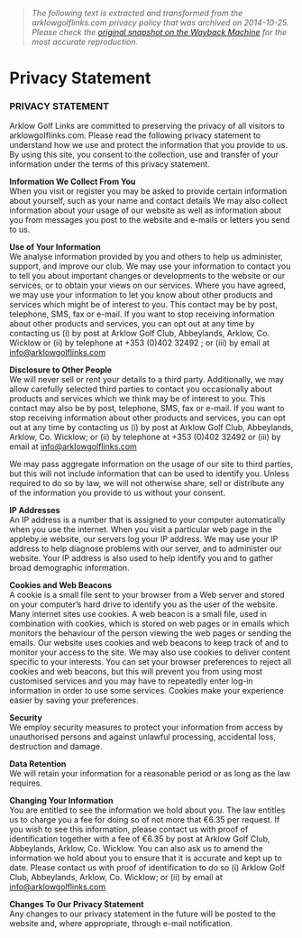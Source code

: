 > *The following text is extracted and transformed from the arklowgolflinks.com privacy policy that was archived on 2014-10-25. Please check the [original snapshot on the Wayback Machine](https://web.archive.org/web/20141025160356id_/http%3A//www.arklowgolflinks.com/component/content/article/36-general/456-privacy-statement) for the most accurate reproduction.*

# Privacy Statement

### PRIVACY STATEMENT

Arklow Golf Links are committed to preserving the privacy of all visitors to arklowgolflinks.com. Please read the following privacy statement to understand how we use and protect the information that you provide to us. By using this site, you consent to the collection, use and transfer of your information under the terms of this privacy statement.

**Information We Collect From You**   
When you visit or register you may be asked to provide certain information about yourself, such as your name and contact details We may also collect information about your usage of our website as well as information about you from messages you post to the website and e-mails or letters you send to us.

**Use of Your Information**   
We analyse information provided by you and others to help us administer, support, and improve our club. We may use your information to contact you to tell you about important changes or developments to the website or our services, or to obtain your views on our services. Where you have agreed, we may use your information to let you know about other products and services which might be of interest to you. This contact may be by post, telephone, SMS, fax or e-mail. If you want to stop receiving information about other products and services, you can opt out at any time by contacting us (i) by post at Arklow Golf Club, Abbeylands, Arklow, Co. Wicklow or (ii) by telephone at +353 (0)402 32492 ; or (iii) by email at [info@arklowgolflinks.com](mailto:info@arklowgolflinks.com)

**Disclosure to Other People**   
We will never sell or rent your details to a third party. Additionally, we may allow carefully selected third parties to contact you occasionally about products and services which we think may be of interest to you. This contact may also be by post, telephone, SMS, fax or e-mail. If you want to stop receiving information about other products and services, you can opt out at any time by contacting us (i) by post at Arklow Golf Club, Abbeylands, Arklow, Co. Wicklow; or (ii) by telephone at +353 (0)402 32492 or (iii) by email at [info@arklowgolflinks.com](mailto:info@arklowgolflinks.com)

We may pass aggregate information on the usage of our site to third parties, but this will not include information that can be used to identify you. Unless required to do so by law, we will not otherwise share, sell or distribute any of the information you provide to us without your consent.

**IP Addresses**   
An IP address is a number that is assigned to your computer automatically when you use the internet. When you visit a particular web page in the appleby.ie website, our servers log your IP address. We may use your IP address to help diagnose problems with our server, and to administer our website. Your IP address is also used to help identify you and to gather broad demographic information.

**Cookies and Web Beacons**   
A cookie is a small file sent to your browser from a Web server and stored on your computer’s hard drive to identify you as the user of the website. Many internet sites use cookies. A web beacon is a small file, used in combination with cookies, which is stored on web pages or in emails which monitors the behaviour of the person viewing the web pages or sending the emails. Our website uses cookies and web beacons to keep track of and to monitor your access to the site. We may also use cookies to deliver content specific to your interests. You can set your browser preferences to reject all cookies and web beacons, but this will prevent you from using most customised services and you may have to repeatedly enter log-in information in order to use some services. Cookies make your experience easier by saving your preferences.

**Security**   
We employ security measures to protect your information from access by unauthorised persons and against unlawful processing, accidental loss, destruction and damage.

**Data Retention**   
We will retain your information for a reasonable period or as long as the law requires.

**Changing Your Information**   
You are entitled to see the information we hold about you. The law entitles us to charge you a fee for doing so of not more that €6.35 per request. If you wish to see this information, please contact us with proof of identification together with a fee of €6.35 by post at Arklow Golf Club, Abbeylands, Arklow, Co. Wicklow. You can also ask us to amend the information we hold about you to ensure that it is accurate and kept up to date. Please contact us with proof of identification to do so (i) Arklow Golf Club, Abbeylands, Arklow, Co. Wicklow; or (ii) by email at [info@arklowgolflinks.com](mailto:info@arklowgolflinks.com)

**Changes To Our Privacy Statement**   
Any changes to our privacy statement in the future will be posted to the website and, where appropriate, through e-mail notification. 
